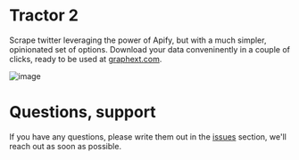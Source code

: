 # Tractor 2

Scrape twitter leveraging the power of Apify, but with a much simpler, opinionated set of options. Download your data conveninently in a couple of clicks, ready to be used at [graphext.com](https://graphext.com).

![image](https://github.com/user-attachments/assets/741de1d4-1019-41b3-b331-effbb38918f3)

# Questions, support

If you have any questions, please write them out in the [issues](https://github.com/jesi-rgb/tractor2.0/issues?q=sort%3Aupdated-desc+is%3Aissue+is%3Aopen) section, we'll reach out as soon as possible.

